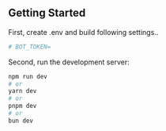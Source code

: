
## Getting Started


First, create .env and build following settings..

```bash
# BOT_TOKEN=
```

Second, run the development server:

```bash
npm run dev
# or
yarn dev
# or
pnpm dev
# or
bun dev
```

